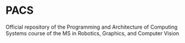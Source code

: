 # PACS
Official repository of the Programming and Architecture of Computing Systems course of the MS in Robotics, Graphics, and Computer Vision
